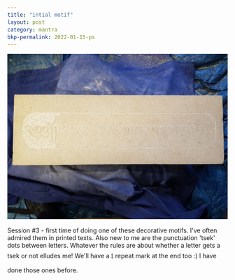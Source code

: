 ```yaml
---
title: "intial motif"
layout: post
category: mantra
bkp-permalink: 2022-01-15-ps
---
```


![Padmasambhava3](/assets/images/mani/padmasambhava/ps03.jpg)  

Session #3 - first time of doing one of these decorative motifs. I've often admired them in printed texts. Also new to me are the punctuation 'tsek' dots between letters. Whatever the rules are about whether a letter gets a tsek or not elludes me! We'll have a ༔ repeat mark at the end too :) I have done those ones before.

